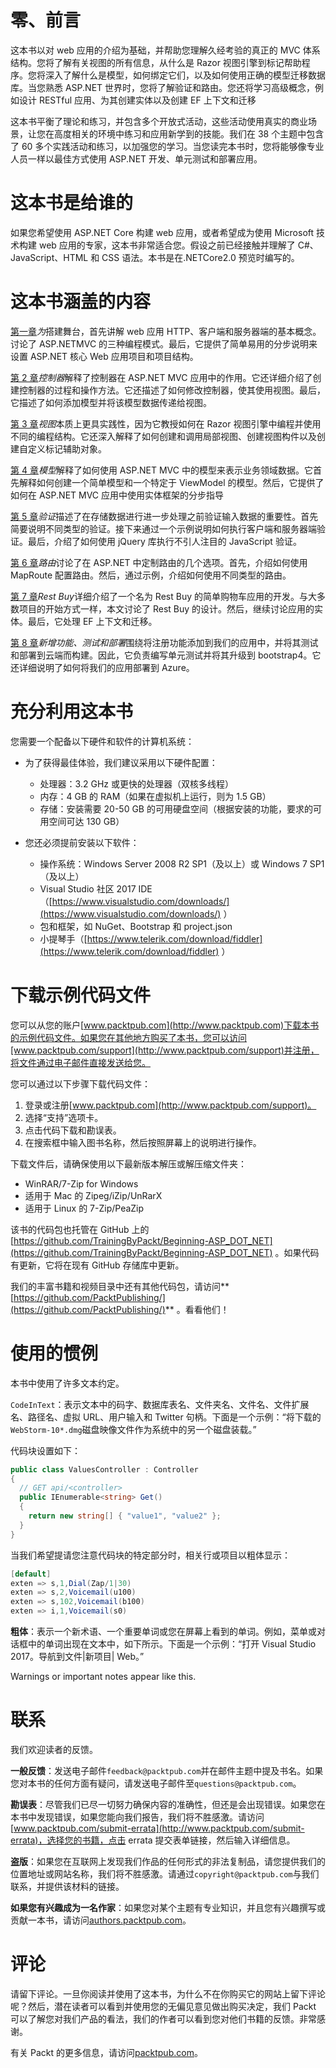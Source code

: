 # 零、前言

这本书以对 web 应用的介绍为基础，并帮助您理解久经考验的真正的 MVC 体系结构。您将了解有关视图的所有信息，从什么是 Razor 视图引擎到标记帮助程序。您将深入了解什么是模型，如何绑定它们，以及如何使用正确的模型迁移数据库。当您熟悉 ASP.NET 世界时，您将了解验证和路由。您还将学习高级概念，例如设计 RESTful 应用、为其创建实体以及创建 EF 上下文和迁移

这本书平衡了理论和练习，并包含多个开放式活动，这些活动使用真实的商业场景，让您在高度相关的环境中练习和应用新学到的技能。我们在 38 个主题中包含了 60 多个实践活动和练习，以加强您的学习。当您读完本书时，您将能够像专业人员一样以最佳方式使用 ASP.NET 开发、单元测试和部署应用。

# 这本书是给谁的

如果您希望使用 ASP.NET Core 构建 web 应用，或者希望成为使用 Microsoft 技术构建 web 应用的专家，这本书非常适合您。假设之前已经接触并理解了 C#、JavaScript、HTML 和 CSS 语法。本书是在.NETCore2.0 预览时编写的。

# 这本书涵盖的内容

[第一章](1.html)*为*搭建舞台，首先讲解 web 应用 HTTP、客户端和服务器端的基本概念。讨论了 ASP.NETMVC 的三种编程模式。最后，它提供了简单易用的分步说明来设置 ASP.NET 核心 Web 应用项目和项目结构。

[第 2 章](2.html)*控制器*解释了控制器在 ASP.NET MVC 应用中的作用。它还详细介绍了创建控制器的过程和操作方法。它还描述了如何修改控制器，使其使用视图。最后，它描述了如何添加模型并将该模型数据传递给视图。

[第 3 章](3.html)*视图*本质上更具实践性，因为它教授如何在 Razor 视图引擎中编程并使用不同的编程结构。它还深入解释了如何创建和调用局部视图、创建视图构件以及创建自定义标记辅助对象。

[第 4 章](4.html)*模型*解释了如何使用 ASP.NET MVC 中的模型来表示业务领域数据。它首先解释如何创建一个简单模型和一个特定于 ViewModel 的模型。然后，它提供了如何在 ASP.NET MVC 应用中使用实体框架的分步指导

[第 5 章](5.html)*验证*描述了在存储数据进行进一步处理之前验证输入数据的重要性。首先简要说明不同类型的验证。接下来通过一个示例说明如何执行客户端和服务器端验证。最后，介绍了如何使用 jQuery 库执行不引人注目的 JavaScript 验证。

[第 6 章](6.html)*路由*讨论了在 ASP.NET 中定制路由的几个选项。首先，介绍如何使用 MapRoute 配置路由。然后，通过示例，介绍如何使用不同类型的路由。

[第 7 章](7.html)*Rest Buy*详细介绍了一个名为 Rest Buy 的简单购物车应用的开发。与大多数项目的开始方式一样，本文讨论了 Rest Buy 的设计。然后，继续讨论应用的实体。最后，它处理 EF 上下文和迁移。

[第 8 章](8.html)*新增功能、测试和部署*围绕将注册功能添加到我们的应用中，并将其测试和部署到云端而构建。因此，它负责编写单元测试并将其升级到 bootstrap4。它还详细说明了如何将我们的应用部署到 Azure。

# 充分利用这本书

您需要一个配备以下硬件和软件的计算机系统：

*   为了获得最佳体验，我们建议采用以下硬件配置：
    *   处理器：3.2 GHz 或更快的处理器（双核多线程）
    *   内存：4 GB 的 RAM（如果在虚拟机上运行，则为 1.5 GB）
    *   存储：安装需要 20-50 GB 的可用硬盘空间（根据安装的功能，要求的可用空间可达 130 GB）

*   您还必须提前安装以下软件：
    *   操作系统：Windows Server 2008 R2 SP1（及以上）或 Windows 7 SP1（及以上）
    *   Visual Studio 社区 2017 IDE（[https://www.visualstudio.com/downloads/](https://www.visualstudio.com/downloads/) ）
    *   包和框架，如 NuGet、Bootstrap 和 project.json
    *   小提琴手（[https://www.telerik.com/download/fiddler](https://www.telerik.com/download/fiddler) ）

# 下载示例代码文件

您可以从您的账户[www.packtpub.com](http://www.packtpub.com)下载本书的示例代码文件。如果您在其他地方购买了本书，您可以访问[www.packtpub.com/support](http://www.packtpub.com/support)并注册，将文件通过电子邮件直接发送给您。

您可以通过以下步骤下载代码文件：

1.  登录或注册[www.packtpub.com](http://www.packtpub.com/support)。
2.  选择“支持”选项卡。
3.  点击代码下载和勘误表。
4.  在搜索框中输入图书名称，然后按照屏幕上的说明进行操作。

下载文件后，请确保使用以下最新版本解压或解压缩文件夹：

*   WinRAR/7-Zip for Windows
*   适用于 Mac 的 Zipeg/iZip/UnRarX
*   适用于 Linux 的 7-Zip/PeaZip

该书的代码包也托管在 GitHub 上的[https://github.com/TrainingByPackt/Beginning-ASP_DOT_NET](https://github.com/TrainingByPackt/Beginning-ASP_DOT_NET) 。如果代码有更新，它将在现有 GitHub 存储库中更新。

我们的丰富书籍和视频目录中还有其他代码包，请访问**[https://github.com/PacktPublishing/](https://github.com/PacktPublishing/)** 。看看他们！

# 使用的惯例

本书中使用了许多文本约定。

`CodeInText`：表示文本中的码字、数据库表名、文件夹名、文件名、文件扩展名、路径名、虚拟 URL、用户输入和 Twitter 句柄。下面是一个示例：“将下载的`WebStorm-10*.dmg`磁盘映像文件作为系统中的另一个磁盘装载。”

代码块设置如下：

```cs
public class ValuesController : Controller
{
  // GET api/<controller>
  public IEnumerable<string> Get()
  {
    return new string[] { "value1", "value2" };
  }
}
```

当我们希望提请您注意代码块的特定部分时，相关行或项目以粗体显示：

```cs
[default]
exten => s,1,Dial(Zap/1|30)
exten => s,2,Voicemail(u100)
exten => s,102,Voicemail(b100)
exten => i,1,Voicemail(s0)
```

**粗体**：表示一个新术语、一个重要单词或您在屏幕上看到的单词。例如，菜单或对话框中的单词出现在文本中，如下所示。下面是一个示例：“打开 Visual Studio 2017。导航到文件|新项目| Web。”

Warnings or important notes appear like this.

# 联系

我们欢迎读者的反馈。

**一般反馈**：发送电子邮件`feedback@packtpub.com`并在邮件主题中提及书名。如果您对本书的任何方面有疑问，请发送电子邮件至`questions@packtpub.com`。

**勘误表**：尽管我们已尽一切努力确保内容的准确性，但还是会出现错误。如果您在本书中发现错误，如果您能向我们报告，我们将不胜感激。请访问[www.packtpub.com/submit-errata](http://www.packtpub.com/submit-errata)，选择您的书籍，点击 errata 提交表单链接，然后输入详细信息。

**盗版**：如果您在互联网上发现我们作品的任何形式的非法复制品，请您提供我们的位置地址或网站名称，我们将不胜感激。请通过`copyright@packtpub.com`与我们联系，并提供该材料的链接。

**如果您有兴趣成为一名作家**：如果您对某个主题有专业知识，并且您有兴趣撰写或贡献一本书，请访问[authors.packtpub.com](http://authors.packtpub.com/)。

# 评论

请留下评论。一旦你阅读并使用了这本书，为什么不在你购买它的网站上留下评论呢？然后，潜在读者可以看到并使用您的无偏见意见做出购买决定，我们 Packt 可以了解您对我们产品的看法，我们的作者可以看到您对他们书籍的反馈。非常感谢。

有关 Packt 的更多信息，请访问[packtpub.com](https://www.packtpub.com/)。